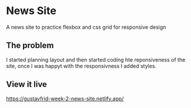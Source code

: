 # News Site

A news site to practice flexbox and css grid for responsive design

## The problem

I started planning layout and then started coding hte reponsiveness of the site, once I was happyt with the responsivness I added styles.

## View it live

https://gustavfrid-week-2-news-site.netlify.app/
